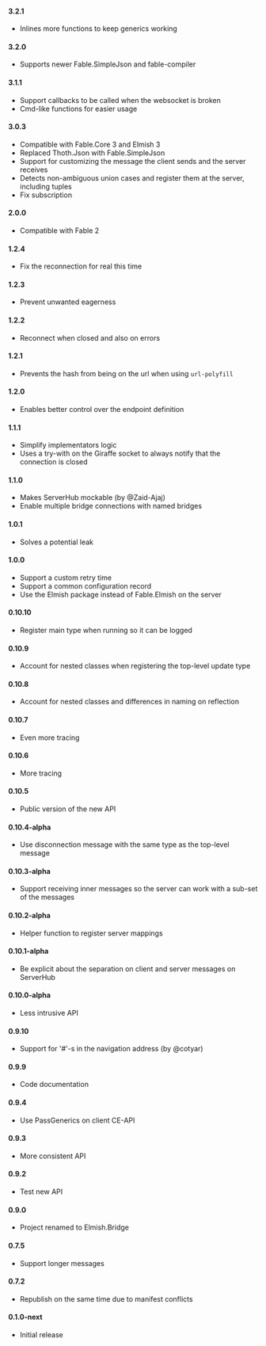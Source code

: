 #### 3.2.1
* Inlines more functions to keep generics working

#### 3.2.0
* Supports newer Fable.SimpleJson and fable-compiler

#### 3.1.1
* Support callbacks to be called when the websocket is broken
* Cmd-like functions for easier usage

#### 3.0.3
* Compatible with Fable.Core 3 and Elmish 3
* Replaced Thoth.Json with Fable.SimpleJson
* Support for customizing the message the client sends and the server receives
* Detects non-ambiguous union cases and register them at the server, including tuples
* Fix subscription

#### 2.0.0
* Compatible with Fable 2

#### 1.2.4
* Fix the reconnection for real this time

#### 1.2.3
* Prevent unwanted eagerness

#### 1.2.2
* Reconnect when closed and also on errors

#### 1.2.1
* Prevents the hash from being on the url when using `url-polyfill`

#### 1.2.0
* Enables better control over the endpoint definition

#### 1.1.1
* Simplify implementators logic
* Uses a try-with on the Giraffe socket to always notify that the connection is closed

#### 1.1.0
* Makes ServerHub mockable (by @Zaid-Ajaj)
* Enable multiple bridge connections with named bridges

#### 1.0.1
* Solves a potential leak

#### 1.0.0
* Support a custom retry time
* Support a common configuration record
* Use the Elmish package instead of Fable.Elmish on the server

#### 0.10.10
* Register main type when running so it can be logged

#### 0.10.9
* Account for nested classes when registering the top-level update type

#### 0.10.8
* Account for nested classes and differences in naming on reflection

#### 0.10.7
* Even more tracing

#### 0.10.6
* More tracing

#### 0.10.5
* Public version of the new API

#### 0.10.4-alpha
* Use disconnection message with the same type as the top-level message

#### 0.10.3-alpha
* Support receiving inner messages so the server can work with a sub-set of the messages

#### 0.10.2-alpha
* Helper function to register server mappings

#### 0.10.1-alpha
* Be explicit about the separation on client and server messages on ServerHub

#### 0.10.0-alpha
* Less intrusive API

#### 0.9.10
* Support for '#'-s in the navigation address (by @cotyar)

#### 0.9.9
* Code documentation

#### 0.9.4
* Use PassGenerics on client CE-API

#### 0.9.3
* More consistent API

#### 0.9.2
* Test new API

#### 0.9.0
* Project renamed to Elmish.Bridge

#### 0.7.5
* Support longer messages

#### 0.7.2
* Republish on the same time due to manifest conflicts

#### 0.1.0-next
* Initial release
